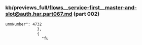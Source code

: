 ### kb/previews_full/flows__service-first__master-and-slot@auth.har.part067.md (part 002)

```md
umnNumber": 4732
              },
              {
                "fu
```

```
